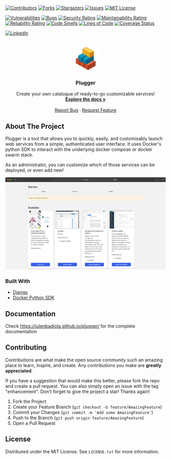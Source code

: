 [![Contributors][contributors-shield]][contributors-url]
[![Forks][forks-shield]][forks-url]
[![Stargazers][stars-shield]][stars-url]
[![Issues][issues-shield]][issues-url]
[![MIT License][license-shield]][license-url]

[![Vulnerabilities](https://sonarcloud.io/api/project_badges/measure?project=julenbadiola_plugger&metric=vulnerabilities)](https://sonarcloud.io/summary/new_code?id=julenbadiola_plugger)
[![Bugs](https://sonarcloud.io/api/project_badges/measure?project=julenbadiola_plugger&metric=bugs)](https://sonarcloud.io/summary/new_code?id=julenbadiola_plugger)
[![Security Rating](https://sonarcloud.io/api/project_badges/measure?project=julenbadiola_plugger&metric=security_rating)](https://sonarcloud.io/summary/new_code?id=julenbadiola_plugger)
[![Maintainability Rating](https://sonarcloud.io/api/project_badges/measure?project=julenbadiola_plugger&metric=sqale_rating)](https://sonarcloud.io/summary/new_code?id=julenbadiola_plugger)
[![Reliability Rating](https://sonarcloud.io/api/project_badges/measure?project=julenbadiola_plugger&metric=reliability_rating)](https://sonarcloud.io/summary/new_code?id=julenbadiola_plugger)
[![Code Smells](https://sonarcloud.io/api/project_badges/measure?project=julenbadiola_plugger&metric=code_smells)](https://sonarcloud.io/summary/new_code?id=julenbadiola_plugger)
[![Lines of Code](https://sonarcloud.io/api/project_badges/measure?project=julenbadiola_plugger&metric=ncloc)](https://sonarcloud.io/summary/new_code?id=julenbadiola_plugger)
[![Coverage Status](https://coveralls.io/repos/github/julenbadiola/plugger/badge.svg?branch=master)](https://coveralls.io/github/julenbadiola/plugger?branch=master)

[![LinkedIn][linkedin-shield]][linkedin-url]

<br />
<div align="center">
  <a href="https://github.com/julenbadiola/plugger">
    <img src="app/static/favicon/favicon.png" alt="Logo" width="80" height="80">
  </a>

  <h3 align="center">Plugger</h3>

  <p align="center">
    Create your own catalogue of ready-to-go customizable services!
    <br />
    <a href="https://julenbadiola.github.io/plugger/"><strong>Explore the docs »</strong></a>
    <br />
    <br />
    <a href="https://github.com/julenbadiola/plugger/issues">Report Bug</a>
    ·
    <a href="https://github.com/julenbadiola/plugger/issues">Request Feature</a>
  </p>
</div>

## About The Project

Plugger is a tool that allows you to quickly, easily, and customisably launch web services from a simple, authenticated user interface. It uses Docker's python SDK to interact with the underlying docker compose or docker swarm stack.

As an administrator, you can customize which of those services can be deployed, or even add new!

[![Plugger Screen Shot][plugger-screenshot]](https://example.com)

### Built With

* [Django](https://www.djangoproject.com/)
* [Docker Python SDK](https://pypi.org/project/docker/)

## Documentation

Check https://julenbadiola.github.io/plugger/ for the complete documentation

## Contributing

Contributions are what make the open source community such an amazing place to learn, inspire, and create. Any contributions you make are **greatly appreciated**.

If you have a suggestion that would make this better, please fork the repo and create a pull request. You can also simply open an issue with the tag "enhancement".
Don't forget to give the project a star! Thanks again!

1. Fork the Project
2. Create your Feature Branch (`git checkout -b feature/AmazingFeature`)
3. Commit your Changes (`git commit -m 'Add some AmazingFeature'`)
4. Push to the Branch (`git push origin feature/AmazingFeature`)
5. Open a Pull Request

## License

Distributed under the MIT License. See `LICENSE.txt` for more information.


<!-- MARKDOWN LINKS & IMAGES -->
<!-- https://www.markdownguide.org/basic-syntax/#reference-style-links -->
[contributors-shield]: https://img.shields.io/github/contributors/julenbadiola/plugger.svg?style=flat-square&logo=github
[contributors-url]: https://github.com/julenbadiola/plugger/graphs/contributors
[forks-shield]: https://img.shields.io/github/forks/julenbadiola/plugger.svg?style=flat-square&logo=github
[forks-url]: https://github.com/julenbadiola/plugger/network/members
[stars-shield]: https://img.shields.io/github/stars/julenbadiola/plugger.svg?style=flat-square&logo=github
[stars-url]: https://github.com/julenbadiola/plugger/stargazers
[issues-shield]: https://img.shields.io/github/issues/julenbadiola/plugger.svg?style=flat-square&logo=github
[issues-url]: https://github.com/julenbadiola/plugger/issues
[license-shield]: https://img.shields.io/github/license/julenbadiola/plugger.svg?style=flat-square&logo=github
[license-url]: https://github.com/julenbadiola/plugger/blob/master/LICENSE.txt
[linkedin-shield]: https://img.shields.io/badge/-My%20LinkedIn%20profile-black.svg?style=flat-square&logo=linkedin&colorB=555
[linkedin-url]: https://www.linkedin.com/in/julen-badiola-860191183/
[plugger-screenshot]: screenshot.png